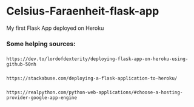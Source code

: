 # Celsius-Faraenheit-flask-app
My first Flask App deployed on Heroku

### Some helping sources:
### 
    https://dev.to/lordofdexterity/deploying-flask-app-on-heroku-using-github-50nh  
### 
    https://stackabuse.com/deploying-a-flask-application-to-heroku/  
### 
    https://realpython.com/python-web-applications/#choose-a-hosting-provider-google-app-engine
  

